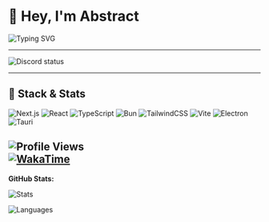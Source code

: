# 👋 Hey, I'm Abstract  
![Typing SVG](https://readme-typing-svg.herokuapp.com?font=Fira+Code&size=24&duration=3000&pause=800&center=true&vCenter=true&width=435&lines=I+build+frontend+apps)

---

![Discord status](https://dsc-readme.tsuni.dev/api/user/699353540585586759?theme=nitroDark&primaryColor=E1FF00&accentColor=EEFF00&width=512)

---

## 🧠 Stack & Stats

![Next.js](https://img.shields.io/badge/Next.js-000000?style=for-the-badge&logo=nextdotjs&logoColor=white)
![React](https://img.shields.io/badge/React-61DAFB?style=for-the-badge&logo=react&logoColor=black)
![TypeScript](https://img.shields.io/badge/TypeScript-007ACC?style=for-the-badge&logo=typescript&logoColor=white)
![Bun](https://img.shields.io/badge/Bun-2C8EBB?style=for-the-badge&logo=bun&logoColor=white)
![TailwindCSS](https://img.shields.io/badge/TailwindCSS-grey?style=for-the-badge&logo=TailwindCSS)
![Vite](https://img.shields.io/badge/Vite-grey?style=for-the-badge&logo=Vite)
![Electron](https://img.shields.io/badge/Electron-grey?style=for-the-badge&logo=Electron)
![Tauri](https://img.shields.io/badge/Tauri-grey?style=for-the-badge&logo=Tauri)

![Profile Views](https://komarev.com/ghpvc/?username=absrtc&label=Profile%20views&color=157fec&style=for-the-badge)  
[![WakaTime](https://wakatime.com/badge/user/5d94cee4-0f58-46bb-a593-b5e5e1bcc61a.svg?style=for-the-badge)](https://wakatime.com/badge/user/5d94cee4-0f58-46bb-a593-b5e5e1bcc61a.svg?style=for-the-badge)
---

**GitHub Stats:**  

![Stats](https://github-readme-stats.vercel.app/api?username=absrtc&show_icons=true&theme=synthwave&hide_border=true&bg_color=0D1117&icon_color=58A6FF&rank_icon=github&title_color=58A6FF)






![Languages](https://github-readme-stats.vercel.app/api/top-langs/?username=absrtc&layout=compact&theme=highcontrast&hide_border=false)  
